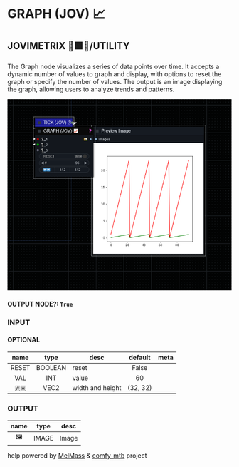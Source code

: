 # GRAPH (JOV) 📈

## JOVIMETRIX 🔺🟩🔵/UTILITY

The Graph node visualizes a series of data points over time. It accepts a dynamic number of values to graph and display, with options to reset the graph or specify the number of values. The output is an image displaying the graph, allowing users to analyze trends and patterns.

![GRAPH](https://raw.githubusercontent.com/Amorano/Jovimetrix-examples/master/node/GRAPH/GRAPH.png)

#### OUTPUT NODE?: `True`

### INPUT

#### OPTIONAL

name | type | desc | default | meta
:---:|:---:|---|:---:|---
RESET | BOOLEAN | reset | False | 
VAL | INT | value | 60 | 
🇼🇭 | VEC2 | width and height | (32, 32) | 

### OUTPUT

name | type | desc
:---:|:---:|---
🖼️ | IMAGE | Image 

help powered by [MelMass](https://github.com/melMass) & [comfy_mtb](https://github.com/melMass/comfy_mtb) project